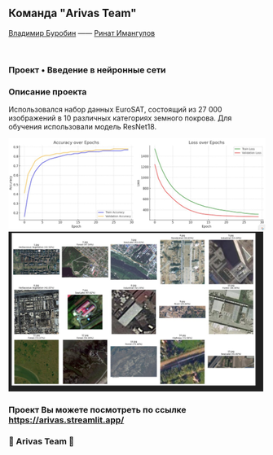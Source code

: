 ## Команда "Arivas Team"
[Владимир Буробин](https://github.com/VladimirBurob) ——
[Ринат Имангулов](https://github.com/Astart01)


<br/>

### Проект • Введение в нейронные сети

### Описание проекта

Использовался набор данных EuroSAT, состоящий из 27 000 изображений в 10 различных категориях земного покрова.
Для обучения использовали модель ResNet18.

<img src="https://github.com/VladimirBurob/nn_project_AlexNet/blob/7008c0099053c744cf7bbb9fe57eefb5d8cf9186/images/metrics.png" width="700">
<br/>
<img src="https://github.com/VladimirBurob/nn_project_AlexNet/blob/7008c0099053c744cf7bbb9fe57eefb5d8cf9186/images/result.png" width="500">


### Проект Вы можете посмотреть по ссылке https://arivas.streamlit.app/

### 🚀 Arivas Team 🚀
